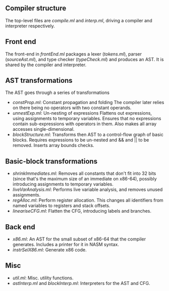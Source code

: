 Compiler structure
------------------

The top-level files are _compile.ml_ and _interp.ml_, driving a compiler and
interpreter respectively.

Front end
---------

The front-end in _frontEnd.ml_ packages a lexer (_tokens.ml_), parser
(_sourceAst.ml_), and type checker (_typeCheck.ml_) and produces an AST. It is
shared by the compiler and interpreter.

AST transformations
-------------------

The AST goes through a series of transformations

- _constProp.ml_: Constant propagation and folding
  The compiler later relies on there being no operators with two constant
  operands.
- _unnestExp.ml_: Un-nesting of expressions
  Flattens out expressions, using assignments to temporary variables. Ensures
  that no expressions contain sub-expressions with operators in them. Also
  makes all array accesses single-dimensional.
- _blockStructure.ml_: Transforms then AST to a control-flow graph of basic
  blocks. Requires expressions to be un-nested and && and || to be removed.
  Inserts array bounds checks.

Basic-block transformations
---------------------------

- _shrinkImmediates.ml_: Removes all constants that don't fit into 32 bits
  (since that's the maximum size of an immediate on x86-64), possibly
  introducing assignments to temporary variables.
- _liveVarAnalysis.ml_: Performs live variable analysis, and removes unused
  assignments.
- _regAlloc.ml_: Perform register allocation. This changes all identifiers from
  named variables to registers and stack offsets.
- _lineariseCFG.ml_: Flatten the CFG, introducing labels and branches.

Back end
-------
- _x86.ml_: An AST for the small subset of x86-64 that the compiler generates.
  Includes a printer for it in NASM syntax.
- _instrSelX86.ml_: Generate x86 code.

Misc
----
- _util.ml_: Misc. utility functions.
- _astInterp.ml_ and _blockInterp.ml_: Interpreters for the AST and CFG.
